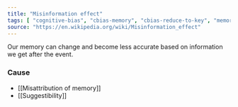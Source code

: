 ```yaml
---
title: "Misinformation effect"
tags: [ "cognitive-bias", "cbias-memory", "cbias-reduce-to-key", "memory" ]
source: "https://en.wikipedia.org/wiki/Misinformation_effect"
---
```


Our memory can change and become less accurate based on information we get after the event. 

### Cause

- [[Misattribution of memory]]
- [[Suggestibility]]

